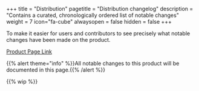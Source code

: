 +++
title = "Distribution"
pagetitle = "Distribution changelog"
description = "Contains a curated, chronologically ordered list of notable changes"
weight = 7
icon="fa-cube"
alwaysopen = false
hidden = false
+++

To make it easier for users and contributors to see precisely what notable changes have been made on the product.

[Product Page Link](https://www.travelgatex.com/products/distribution)

{{% alert theme="info" %}}All notable changes to this product will be documented in this page.{{% /alert %}}

{{% wip %}}
